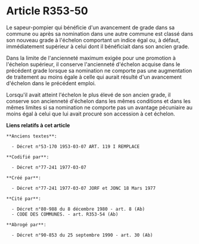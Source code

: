 # Article R353-50

Le sapeur-pompier qui bénéficie d'un avancement de grade dans sa commune ou après sa nomination dans une autre commune est
classé dans son nouveau grade à l'échelon comportant un indice égal ou, à défaut, immédiatement supérieur à celui dont il
bénéficiait dans son ancien grade.

Dans la limite de l'ancienneté maximum exigée  pour une promotion à l'échelon supérieur, il conserve l'ancienneté d'échelon
acquise dans le précédent grade lorsque sa nomination ne comporte pas une augmentation de traitement au moins égale à celle
qui aurait résulté d'un avancement d'échelon dans le précédent emploi.

Lorsqu'il avait atteint l'échelon le plus élevé de son ancien grade, il conserve son ancienneté d'échelon dans les mêmes
conditions et dans les mêmes limites si sa nomination ne comporte pas un avantage pécuniaire au moins égal à celui que lui
avait procuré son accession à cet échelon.

**Liens relatifs à cet article**

	**Anciens textes**:

	  - Décret n°53-170 1953-03-07 ART. 119 I REMPLACE

	**Codifié par**:

	  - Décret n°77-241 1977-03-07

	**Créé par**:

	  - Décret n°77-241 1977-03-07 JORF et JONC 18 Mars 1977

	**Cité par**:

	  - Décret n°80-988 du 8 décembre 1980 - art. 8 (Ab)
	  - CODE DES COMMUNES. - art. R353-54 (Ab)

	**Abrogé par**:

	  - Décret n°90-853 du 25 septembre 1990 - art. 30 (Ab)
